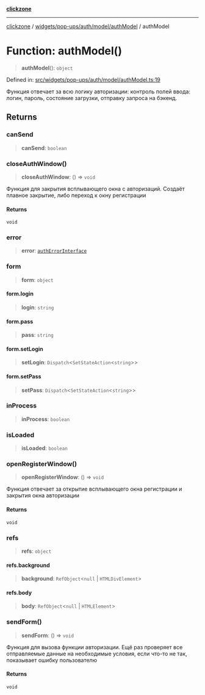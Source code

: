[**clickzone**](../../../../../../README.md)

***

[clickzone](../../../../../../README.md) / [widgets/pop-ups/auth/model/authModel](../README.md) / authModel

# Function: authModel()

> **authModel**(): `object`

Defined in: [src/widgets/pop-ups/auth/model/authModel.ts:19](https://github.com/MaximBri/ClickZone/blob/20f3f0d061a7c50a96ed5bba64acbc325a456072/client/src/widgets/pop-ups/auth/model/authModel.ts#L19)

Функция отвечает за всю логику авторизации: контроль полей ввода: логин, пароль, состояние загрузки, отправку запроса на бэкенд.

## Returns

### canSend

> **canSend**: `boolean`

### closeAuthWindow()

> **closeAuthWindow**: () => `void`

Функция для закрытия всплывающего окна с авторизаций. Создаёт плавное закрытие, либо переход к окну регистрации

#### Returns

`void`

### error

> **error**: [`authErrorInterface`](../../../../../../shared/types/interfaces/authErrorInterface.md)

### form

> **form**: `object`

#### form.login

> **login**: `string`

#### form.pass

> **pass**: `string`

#### form.setLogin

> **setLogin**: `Dispatch`\<`SetStateAction`\<`string`\>\>

#### form.setPass

> **setPass**: `Dispatch`\<`SetStateAction`\<`string`\>\>

### inProcess

> **inProcess**: `boolean`

### isLoaded

> **isLoaded**: `boolean`

### openRegisterWindow()

> **openRegisterWindow**: () => `void`

Функция отвечает за открытие всплывающего окна регистрации и закрытия окна авторизации

#### Returns

`void`

### refs

> **refs**: `object`

#### refs.background

> **background**: `RefObject`\<`null` \| `HTMLDivElement`\>

#### refs.body

> **body**: `RefObject`\<`null` \| `HTMLElement`\>

### sendForm()

> **sendForm**: () => `void`

Функция для вызова функции авторизации. Ещё раз проверяет все отправляемые данные на необходимые условия, если что-то не так, показывает ошибку пользователю

#### Returns

`void`
